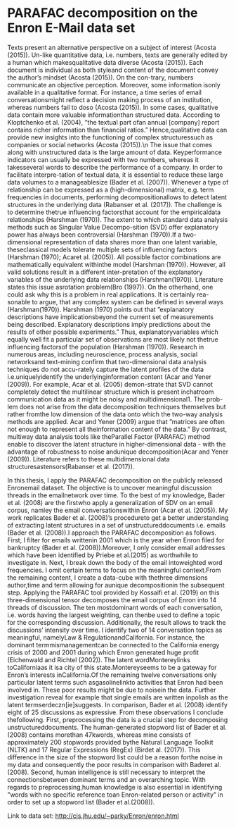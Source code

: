# PARAFAC decomposition on the Enron E-Mail data set

Texts present an alternative perspective on a subject of interest (Acosta (2015)).  Un-like quantitative data, i.e.  numbers, texts are generally edited by a human which makesqualitative data diverse (Acosta (2015)).  Each document is individual as both styleand content of the document convey the author’s mindset (Acosta (2015)).  On the con-trary, numbers communicate an objective perception.  Moreover, some information isonly available in a qualitative format.  For instance, a time series of email conversationsmight reflect a decision making process of an institution, whereas numbers fail to doso (Acosta (2015)).  In some cases, qualitative data contain more valuable informationthan  structured  data.   According  to  Kloptchenko  et  al.  (2004),  ”the  textual  part  ofan annual [company] report contains richer information than financial ratios.” Hence,qualitative data can provide new insights into the functioning of complex structuressuch as companies or social networks (Acosta (2015)).\n
The issue that comes along with unstructured data is the large amount of data.  Keyperformance indicators can usually be expressed with two numbers, whereas it takesseveral words to describe the performance of a company.  In order to facilitate interpre-tation of textual data, it is essential to reduce these large data volumes to a manageablesize (Bader et al. (2007)).  Whenever a type of relationship can be expressed as a (high-dimensional) matrix,  e.g.  term frequencies in documents,  performing decompositionallows to detect latent structures in the underlying data (Rabanser et al. (2017)).  The challenge is to determine thetrue  influencing  factorsthat account for the empiricaldata relationships (Harshman (1970)).
The extent to which standard data analysis methods such as Singular Value Decompo-sition (SVD) offer explanatory power has always been controversial (Harshman (1970)).If a two-dimensional representation of data shares more than one latent variable, theseclassical models tolerate multiple sets of influencing factors (Harshman (1970); Acaret al. (2005)). All possible factor combinations are mathematically equivalent withinthe model (Harshman (1970)).  However, all valid solutions result in a different inter-pretation of the explanatory variables of the underlying data relationships (Harshman(1970)).  Literature states this issue asrotation  problem(Bro (1997)).  On the otherhand,  one  could  ask  why  this  is  a  problem  in  real  applications.   It  is  certainly  rea-sonable to argue, that any complex system can be defined in several ways (Harshman(1970)).  Harshman (1970) points out that ”explanatory descriptions have implicationsbeyond  the  current  set  of  measurements  being  described. Explanatory descriptions imply predictions about the results of other possible experiments.” Thus, explanatoryvariables which equally well fit a particular set of observations are most likely not thetrue influencing factorsof the population (Harshman (1970)). 
Research in numerous areas, including neuroscience, process analysis, social networksand text-mining confirm that two-dimensional data analysis techniques do not accu-rately  capture  the  latent  profiles  of  the  data  i.e.uniquelyidentify  the  underlyinginformation content (Acar and Yener (2009)).  For example, Acar et al. (2005) demon-strate that SVD cannot completely detect the multilinear structure which is present inchatroom communication data as it might be noisy and multidimensional1.  The prob-lem does not arise from the data decomposition techniques themselves but rather fromthe low dimension of the data onto which the two-way analysis methods are applied. Acar and Yener (2009) argue that ”matrices are often not enough to represent all theinformation content of the data.” By contrast,  multiway data analysis tools like theParallel Factor (PARAFAC) method enable to discover the latent structure in higher-dimensional data - with the advantage of robustness to noise andunique decomposition(Acar and Yener (2009)). Literature refers to these multidimensional data structuresastensors(Rabanser et al. (2017)).

In this thesis,  I apply the PARAFAC decomposition on the publicly released Enronemail dataset.  The objective is to uncover meaningful discussion threads in the emailnetwork  over  time.   To  the  best  of  my  knowledge,  Bader  et  al.  (2008)  are  the  firstwho apply a generalization of SDV on an email corpus, namley the email conversationswithin Enron (Acar et al. (2005)).  My work replicates Bader et al. (2008)’s procedureto get a better understanding of extracting latent structures in a set of unstructureddocuments i.e.  emails (Bader et al. (2008)).I approach the PARAFAC decomposition as follows.  First, I filter for emails writtenin  2001  which  is  the  year  when  Enron  filed  for  bankruptcy  (Bader  et  al.  (2008)).Moreover, I only consider email addresses which have been identified by Priebe et al.(2015) as worthwhile to investigate in.  Next, I break down the body of the email intoweighted word frequencies.  I omit certain terms to focus on the meaningful context.From the remaining content,  I create a data-cube with thethree  dimensions  author,time  and term allowing for aunique decompositionin the subsequent step.  Applying the PARAFAC tool provided by Kossaifi et al. (2019) on this three-dimensional tensor decomposes  the  email  corpus  of  Enron  into  14  threads  of  discussion.   The  ten  mostdominant words of each conversation, i.e.  words having the largest weighting, can thenbe  used  to  define  a  topic  for  the  corresponding  discussion.   Additionally,  the  result allows to track the discussions’ intensity over time.
I identify two of 14 conversation topics as meaningful, namelyLaw & RegulationandCalifornia.  For instance, the dominant termmismanagementcan be connected to the California energy crisis of 2000 and 2001 during which Enron generated huge profit (Eichenwald and Richtel (2002)).  The latent wordMontereylinks toCaliforniaas it isa city of this state.Montereyseems to be a gateway for Enron’s interests inCalifornia.Of the remaining twelve conversations only particular latent terms such asgasolinelinkto activities that Enron had been involved in.  These poor results might be due to noisein the data.  Further investigation reveal for example that single emails are written inpolish  as  the  latent  termserdeczn[ie]suggests.   In  comparison,  Bader  et  al.  (2008)  identify eight of 25 discussions as expressive.  From these observations I conclude thefollowing.  First, preprocessing the data is a crucial step for decomposing unstructureddocuments.  The human-generated stopword list of Bader et al. (2008) contains morethan 47kwords,  whereas mine consists of approximately 200 stopwords provided bythe  Natural  Language  Toolkit  (NLTK)  and  17  Regular  Expressions  (RegEx)  (Birdet  al.  (2017)).   This  difference  in  the  size  of  the  stopword  list  could  be  a  reason  forthe  noise  in  my  data  and  consequently  the  poor  results  in  comparison  with  Baderet al. (2008).  Second, human intelligence is still necessary to interpret the connectionsbetween  dominant  terms  and  an  overarching  topic.   With  regards  to  preprocessing,human knowledge is also essential in identifying ”words with no specific reference toan Enron-related person or activity” in order to set up a stopword list (Bader et al.(2008)).

Link to data set: http://cis.jhu.edu/~parky/Enron/enron.html

